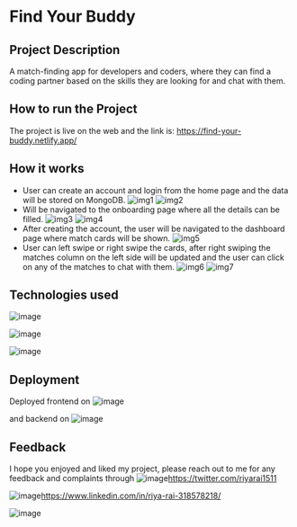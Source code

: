 # Find Your Buddy



## Project Description

A match-finding app for developers and coders, where they can find a coding partner based on the skills they are looking for and chat with them.

## How to run the Project

The project is live on the web and the link is:
https://find-your-buddy.netlify.app/

## How it works

* User can create an account and login from the home page and the data will be stored on MongoDB.
![img1](../find-your-buddy/client/src/Images/screenshots/img1.png)
![img2](../find-your-buddy/client/src/Images/screenshots/img2.png)
* Will be navigated to the onboarding page where all the details can be filled.
![img3](../find-your-buddy/client/src/Images/screenshots/img3.png)
![img4](../find-your-buddy/client/src/Images/screenshots/img4.png)
* After creating the account, the user will be navigated to the dashboard page where match cards will be shown.
![img5](../find-your-buddy/client/src/Images/screenshots/img5.png)
* User can left swipe or right swipe the cards, after right swiping the matches column on the left side will be updated and the user can click on any of the matches to chat with them.
![img6](../find-your-buddy/client/src/Images/screenshots/img6.png)
![img7](../find-your-buddy/client/src/Images/screenshots/img7.png)






## Technologies used


![image](https://img.shields.io/badge/MongoDB-4EA94B?style=for-the-badge&logo=mongodb&logoColor=white)

![image](https://img.shields.io/badge/Node.js-43853D?style=for-the-badge&logo=node.js&logoColor=white)

![image](https://img.shields.io/badge/React-20232A?style=for-the-badge&logo=react&logoColor=61DAFB)

## Deployment

Deployed frontend on 
![image](https://img.shields.io/badge/Netlify-00C7B7?style=for-the-badge&logo=netlify&logoColor=white)

and backend on
![image](https://img.shields.io/badge/Heroku-430098?style=for-the-badge&logo=heroku&logoColor=white)


## Feedback

I hope you enjoyed and liked my project, please reach out to me for any feedback and complaints through
![image](https://img.shields.io/badge/Twitter-1DA1F2?style=for-the-badge&logo=twitter&logoColor=white)https://twitter.com/riyarai1511

![image](https://img.shields.io/badge/LinkedIn-0077B5?style=for-the-badge&logo=linkedin&logoColor=white)https://www.linkedin.com/in/riya-rai-318578218/

![image](http://ForTheBadge.com/images/badges/built-with-love.svg)
